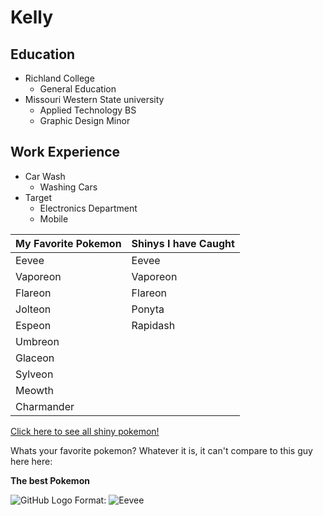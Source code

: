 # Kelly

## Education

* Richland College
    * General Education
* Missouri Western State university
    * Applied Technology BS
    * Graphic Design Minor

## Work Experience

* Car Wash
    * Washing Cars
* Target
    * Electronics Department
    * Mobile


My Favorite Pokemon | Shinys I have Caught
--------------------|----------------------
Eevee| Eevee
Vaporeon | Vaporeon
Flareon | Flareon
Jolteon | Ponyta
Espeon | Rapidash
Umbreon |
Glaceon|
Sylveon|
Meowth |
Charmander|


[Click here to see all shiny pokemon!](https://pokemondb.net/pokedex/shiny)

Whats your favorite pokemon? Whatever it is, it can't compare to this guy here here:


**The best Pokemon**

![GitHub Logo](/images/logo.png)
Format: ![Eevee](URL)